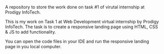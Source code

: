 A repository to store the work done on task #1 of virutal internship at Prodigy InfoTech.

This is my work on Task 1 at Web Development virtual internship by Prodigy InfoTech. The task is to create a responsive landing page using HTML, CSS & JS to add functionality.

You can open the code files in your IDE and run the responsive landing page in you local computer.
